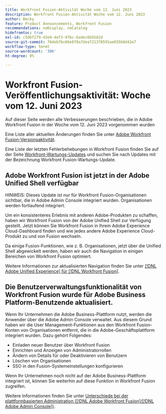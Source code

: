 ```yaml
---
title: Workfront Fusion-Aktivität Woche vom 12. Juni 2023
description: Workfront Fusion-Aktivität Woche vom 12. Juni 2023
author: Becky
feature: Product Announcements, Workfront Fusion
recommendations: noDisplay, noCatalog
hidefromtoc: true
exl-id: c5d6f279-d3e9-4ef3-97bc-6adec6b9182d
source-git-commit: 76deb76c66e8f8a7dea721378591ae035b8d42e7
workflow-type: tm+mt
source-wordcount: '306'
ht-degree: 0%

---
```


# Workfront Fusion-Veröffentlichungsaktivität: Woche vom 12. Juni 2023

Auf dieser Seite werden alle Verbesserungen beschrieben, die in Adobe Workfront Fusion in der Woche vom 12. Juni 2023 vorgenommen wurden

Eine Liste aller aktuellen Änderungen finden Sie unter [Adobe Workfront Fusion-Versionsaktivität](../../../product-announcements/product-releases/fusion-release-activity/fusion-release-activity.md).

Eine Liste der letzten Fehlerbehebungen in Workfront Fusion finden Sie auf der Seite [Workfront-Wartungs-Updates](https://experienceleague.adobe.com/docs/workfront-known-issues/releases/current-updates.html) und suchen Sie nach Updates mit der Bezeichnung Workfront Fusion-Wartungs-Update.

## Adobe Workfront Fusion ist jetzt in der Adobe Unified Shell verfügbar

HINWEIS: Dieses Update ist nur für Workfront Fusion-Organisationen sichtbar, die in Adobe Admin Console integriert wurden. Organisationen werden fortlaufend integriert.

Um ein konsistenteres Erlebnis mit anderen Adobe-Produkten zu schaffen, haben wir Workfront Fusion von der Adobe Unified Shell zur Verfügung gestellt. Jetzt können Sie Workfront Fusion in Ihrem Adobe Experience Cloud-Dashboard finden und wie jedes andere Adobe Experience Cloud-Produkt zu und von Fusion wechseln.

Da einige Fusion-Funktionen, wie z. B. Organisationen, jetzt über die Unified Shell abgewickelt werden, haben wir auch die Navigation in einigen Bereichen von Workfront Fusion optimiert.

Weitere Informationen zur aktualisierten Navigation finden Sie unter [[!DNL Adobe Unified Experience] für [!DNL Workfront Fusion]](/help/quicksilver/workfront-fusion/fusion-in-admin-console/fusion-unified-experience.md).

## Die Benutzerverwaltungsfunktionalität von Workfront Fusion wurde für Adobe Business Platform-Benutzende aktualisiert.

Wenn Ihr Unternehmen die Adobe Business-Plattform nutzt, werden die Anwender über die Adobe Admin Console verwaltet. Aus diesem Grund haben wir die User Management-Funktionen aus den Workfront Fusion-Konten von Organisationen entfernt, die in die Adobe-Geschäftsplattform integriert wurden. Dazu gehört Folgendes:

* Einladen neuer Benutzer über Workfront Fusion
* Einrichten und Anzeigen von Administratorrollen
* Ändern von Details für oder Deaktivieren von Benutzern
* Löschen von Organisationen
* SSO in den Fusion-Systemeinstellungen konfigurieren

Wenn Ihr Unternehmen noch nicht auf der Adobe Business-Plattform integriert ist, können Sie weiterhin auf diese Funktion in Workfront Fusion zugreifen.

Weitere Informationen finden Sie unter [Unterschiede bei der plattformbasierten Administration ([!DNL Adobe Workfront Fusion]/[!DNL Adobe Admin Console])](/help/quicksilver/workfront-fusion/fusion-in-admin-console/fusion-adobe-admin-console.md).
